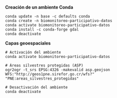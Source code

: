 **Creación de un ambiente Conda**  

```shell
conda update -n base -c defaults conda
conda create -n biomonitoreo-participativo-datos
conda activate biomonitoreo-participativo-datos
conda install -c conda-forge gdal
conda deactivate
```

**Capas geoespaciales**
```shell
# Activación del ambiente
conda activate biomonitoreo-participativo-datos
```

```shell
# Áreas silvestres protegidas (ASP)
ogr2ogr -t_srs EPSG:4326 -makevalid asp.geojson WFS:"http://geos1pne.sirefor.go.cr/wfs?" "PNE:areas_silvestres_protegidas"
```

```shell
# Desactivación del ambiente
conda deactivate
```

